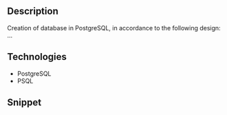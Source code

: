 ## Description
Creation of database in PostgreSQL, in accordance to the following design: ...

## Technologies
- PostgreSQL
- PSQL

## Snippet
